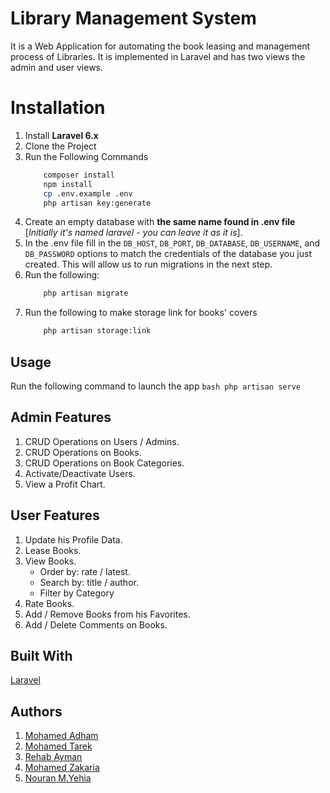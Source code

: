 # Library Management System

It is a Web Application for automating the book leasing and management process of Libraries. It is implemented in Laravel and has two views the admin and user views.


# Installation

1. Install **Laravel 6.x**
2. Clone the Project
3. Run the Following Commands
	```bash
		composer install
		npm install
		cp .env.example .env
		php artisan key:generate
	```
4. Create an empty database with **the same name found in .env file** [*Initially it's named laravel - you can leave it as it is*].
5. In the .env file fill in the `DB_HOST`, `DB_PORT`, `DB_DATABASE`, `DB_USERNAME`, and `DB_PASSWORD` options to match the credentials of the database you just created. This will allow us to run migrations in the next step.
6. Run the following:
	```bash
		php artisan migrate
	```
7. Run the following to make storage link for books' covers
	```bash
		php artisan storage:link
	```

## Usage

Run the following command to launch the app
	```bash
		php artisan serve
	```

## Admin Features 

1. CRUD Operations on Users / Admins.
2. CRUD Operations on Books.
3. CRUD Operations on Book Categories.
4. Activate/Deactivate Users.
5. View a Profit Chart.

## User Features

1. Update his Profile Data.
2. Lease Books.
3. View Books.
	- Order by: rate / latest.
	- Search by: title / author.
	- Filter by Category 
4. Rate Books.
5. Add / Remove Books from his Favorites.
6. Add / Delete Comments on Books.

## Built With

[Laravel](https://laravel.com/)


## Authors

1. [Mohamed Adham](https://github.com/mohamedadham)
2. [Mohamed Tarek](https://github.com/M-tarek93)
3. [Rehab Ayman](https://github.com/rehabayman)
4. [Mohamed Zakaria](https://github.com/Mohamed-Zkaria)
5. [Nouran M.Yehia](https://github.com/Nouran-yehia)

